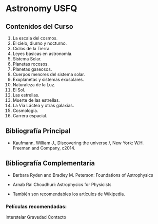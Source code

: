 # Astronomy USFQ

## Contenidos del Curso
1. La escala del cosmos.
2. El cielo, diurno y nocturno.
3. Ciclos de la Tierra.
4. Leyes básicas en astronomía.
5. Sistema Solar.
6. Planetas rocosos.
7. Planetas gaseosos.
8. Cuerpos menores del sistema solar.
9. Exoplanetas y sistemas exosolares.
10. Naturaleza de la Luz.
11. El Sol.
12. Las estrellas.
13. Muerte de las estrellas.
14. La Vía Láctea y otras galaxias.
15. Cosmología.
16. Carrera espacial.

## Bibliografía Principal
- Kaufmann, William J., Discovering the universe /, New York: W.H. Freeman and Company, c2014.

## Bibliografía Complementaria
- Barbara Ryden and Bradley M. Peterson: Foundations of Astrophysics
- Arnab Rai Choudhuri: Astrophysics for Physicists

- También son recomendables los artículos de Wikipedia.

### Películas recomendadas: 

Interstelar
Gravedad 
Contacto
